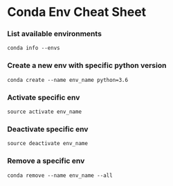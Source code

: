 # Conda Env Cheat Sheet
### List available environments
```
conda info --envs
```

### Create a new env with specific python version
```
conda create --name env_name python=3.6
```

### Activate specific env
```
source activate env_name
```

### Deactivate specific env
```
source deactivate env_name
```

### Remove a specific env
```
conda remove --name env_name --all
```
